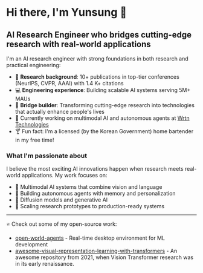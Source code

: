 # Hi there, I'm Yunsung 👋

## AI Research Engineer who bridges cutting-edge research with real-world applications

I'm an AI research engineer with strong foundations in both research and practical engineering:

- 🔬 **Research background**: 10+ publications in top-tier conferences (NeurIPS, CVPR, AAAI) with 1.4 K+ citations
- 💻 **Engineering experience**: Building scalable AI systems serving 5M+ MAUs
- 🌉 **Bridge builder**: Transforming cutting-edge research into technologies that actually enhance people's lives
- 🤖 Currently working on multimodal AI and autonomous agents at [Wrtn Technologies](https://wrtn.ai/)
- 🍸 Fun fact: I'm a licensed (by the Korean Government) home bartender in my free time!

### What I'm passionate about

I believe the most exciting AI innovations happen when research meets real-world applications. My work focuses on:

- 🧠 Multimodal AI systems that combine vision and language
- 🤖 Building autonomous agents with memory and personalization
- 🔄 Diffusion models and generative AI
- 🚀 Scaling research prototypes to production-ready systems

---

⭐ Check out some of my open-source work:

- [open-world-agents](https://github.com/open-world-agents/open-world-agents) - Real-time desktop environment for ML development
- [awesome-visual-representation-learning-with-transformers](https://github.com/alohays/awesome-visual-representation-learning-with-transformers) - An awesome repository from 2021, when Vision Transformer research was in its early renaissance.
